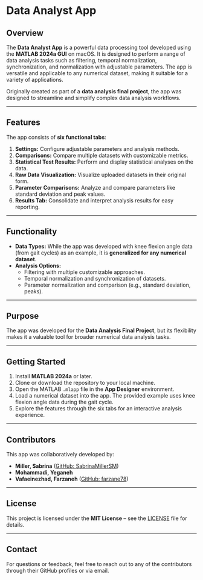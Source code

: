 # Data Analyst App  

## Overview  
The **Data Analyst App** is a powerful data processing tool developed using the **MATLAB 2024a GUI** on macOS. It is designed to perform a range of data analysis tasks such as filtering, temporal normalization, synchronization, and normalization with adjustable parameters. The app is versatile and applicable to any numerical dataset, making it suitable for a variety of applications.  

Originally created as part of a **data analysis final project**, the app was designed to streamline and simplify complex data analysis workflows.  

---

## Features  
The app consists of **six functional tabs**:  
1. **Settings:** Configure adjustable parameters and analysis methods.  
2. **Comparisons:** Compare multiple datasets with customizable metrics.  
3. **Statistical Test Results:** Perform and display statistical analyses on the data.  
4. **Raw Data Visualization:** Visualize uploaded datasets in their original form.  
5. **Parameter Comparisons:** Analyze and compare parameters like standard deviation and peak values.  
6. **Results Tab:** Consolidate and interpret analysis results for easy reporting.  

---

## Functionality  
- **Data Types:** While the app was developed with knee flexion angle data (from gait cycles) as an example, it is **generalized for any numerical dataset**.  
- **Analysis Options:**  
  - Filtering with multiple customizable approaches.  
  - Temporal normalization and synchronization of datasets.  
  - Parameter normalization and comparison (e.g., standard deviation, peaks).  

---

## Purpose  
The app was developed for the **Data Analysis Final Project**, but its flexibility makes it a valuable tool for broader numerical data analysis tasks.  

---

## Getting Started  
1. Install **MATLAB 2024a** or later.  
2. Clone or download the repository to your local machine.  
3. Open the MATLAB `.mlapp` file in the **App Designer** environment.  
4. Load a numerical dataset into the app. The provided example uses knee flexion angle data during the gait cycle.  
5. Explore the features through the six tabs for an interactive analysis experience.  

---

## Contributors  
This app was collaboratively developed by:  
- **Miller, Sabrina** ([GitHub: SabrinaMillerSM](https://github.com/SabrinaMillerSM))
- **Mohammadi, Yeganeh**  
- **Vafaeinezhad, Farzaneh** ([GitHub: farzane78](https://github.com/farzane78))  

---

## License  
This project is licensed under the **MIT License** – see the [LICENSE](LICENSE) file for details.  

---

## Contact  
For questions or feedback, feel free to reach out to any of the contributors through their GitHub profiles or via email.  
